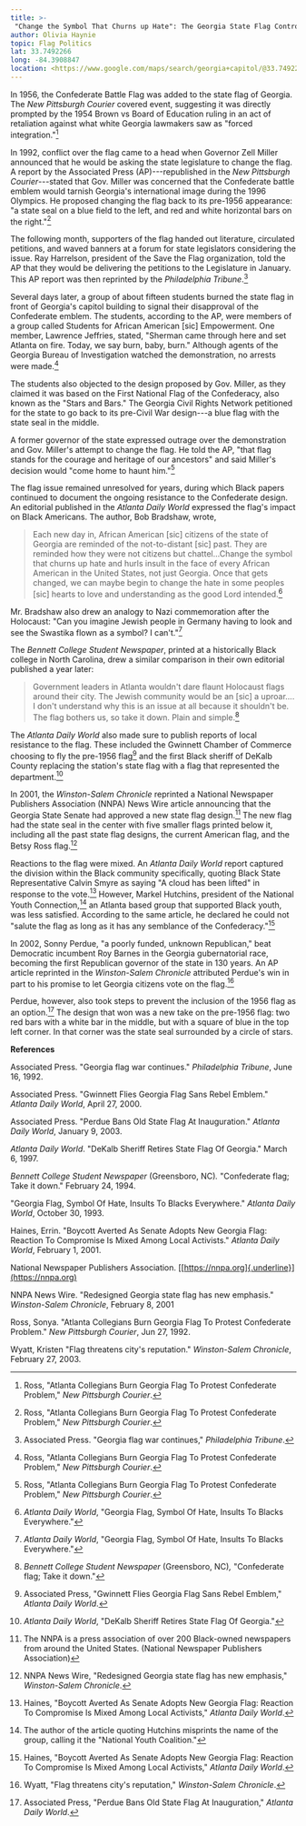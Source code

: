 ```yaml
---
title: >-
 "Change the Symbol That Churns up Hate": The Georgia State Flag Controversy
author: Olivia Haynie
topic: Flag Politics
lat: 33.7492266
long: -84.3908847
location: <https://www.google.com/maps/search/georgia+capitol/@33.7492266,-84.3908847,17z/data=!3m1!4b1?entry=ttu>
---
```


In 1956, the Confederate Battle Flag was added to the state flag of
Georgia. The *New Pittsburgh Courier* covered event, suggesting it was
directly prompted by the 1954 Brown vs Board of Education ruling in an
act of retaliation against what white Georgia lawmakers saw as "forced
integration."[^1]

In 1992, conflict over the flag came to a head when Governor Zell Miller
announced that he would be asking the state legislature to change the
flag. A report by the Associated Press (AP)---republished in the *New
Pittsburgh Courier*---stated that Gov. Miller was concerned that the
Confederate battle emblem would tarnish Georgia's international image
during the 1996 Olympics. He proposed changing the flag back to its
pre-1956 appearance: "a state seal on a blue field to the left, and red
and white horizontal bars on the right."[^2]

The following month, supporters of the flag handed out literature,
circulated petitions, and waved banners at a forum for state legislators
considering the issue. Ray Harrelson, president of the Save the Flag
organization, told the AP that they would be delivering the petitions to
the Legislature in January. This AP report was then reprinted by the
*Philadelphia Tribune*.[^3]

Several days later, a group of about fifteen students burned the state
flag in front of Georgia's capitol building to signal their disapproval
of the Confederate emblem. The students, according to the AP, were
members of a group called Students for African American \[sic\]
Empowerment. One member, Lawrence Jeffries, stated, "Sherman came
through here and set Atlanta on fire. Today, we say burn, baby, burn."
Although agents of the Georgia Bureau of Investigation watched the
demonstration, no arrests were made.[^4]

The students also objected to the design proposed by Gov. Miller, as
they claimed it was based on the First National Flag of the Confederacy,
also known as the "Stars and Bars." The Georgia Civil Rights Network
petitioned for the state to go back to its pre-Civil War design---a blue
flag with the state seal in the middle.

A former governor of the state expressed outrage over the demonstration
and Gov. Miller's attempt to change the flag. He told the AP, "that flag
stands for the courage and heritage of our ancestors" and said Miller's
decision would "come home to haunt him."[^5]

The flag issue remained unresolved for years, during which Black papers
continued to document the ongoing resistance to the Confederate design.
An editorial published in the *Atlanta Daily World* expressed the flag's
impact on Black Americans. The author, Bob Bradshaw, wrote,

> Each new day in, African American \[sic\] citizens of the state of
> Georgia are reminded of the not-to-distant \[sic\] past. They are
> reminded how they were not citizens but chattel...Change the symbol
> that churns up hate and hurls insult in the face of every African
> American in the United States, not just Georgia. Once that gets
> changed, we can maybe begin to change the hate in some peoples \[sic\]
> hearts to love and understanding as the good Lord intended.[^6]

Mr. Bradshaw also drew an analogy to Nazi commemoration after the
Holocaust: "Can you imagine Jewish people in Germany having to look and
see the Swastika flown as a symbol? I can't."[^7]

The *Bennett College Student Newspaper*, printed at a historically Black
college in North Carolina, drew a similar comparison in their own
editorial published a year later:

> Government leaders in Atlanta wouldn't dare flaunt Holocaust flags
> around their city. The Jewish community would be an \[sic\] a
> uproar.... I don't understand why this is an issue at all because it
> shouldn't be. The flag bothers us, so take it down. Plain and
> simple.[^8]

The *Atlanta Daily World* also made sure to publish reports of local
resistance to the flag. These included the Gwinnett Chamber of Commerce
choosing to fly the pre-1956 flag[^9] and the first Black sheriff of
DeKalb County replacing the station's state flag with a flag that
represented the department.[^10]

In 2001, the *Winston-Salem Chronicle* reprinted a National Newspaper
Publishers Association (NNPA) News Wire article announcing that the
Georgia State Senate had approved a new state flag design.[^11] The new
flag had the state seal in the center with five smaller flags printed
below it, including all the past state flag designs, the current
American flag, and the Betsy Ross flag.[^12]

Reactions to the flag were mixed. An *Atlanta Daily World* report
captured the division within the Black community specifically, quoting
Black State Representative Calvin Smyre as saying "A cloud has been
lifted" in response to the vote.[^13] However, Markel Hutchins,
president of the National Youth Connection,[^14] an Atlanta based group
that supported Black youth, was less satisfied. According to the same
article, he declared he could not "salute the flag as long as it has any
semblance of the Confederacy."[^15]

In 2002, Sonny Perdue, "a poorly funded, unknown Republican," beat
Democratic incumbent Roy Barnes in the Georgia gubernatorial race,
becoming the first Republican governor of the state in 130 years. An AP
article reprinted in the *Winston-Salem Chronicle* attributed Perdue's
win in part to his promise to let Georgia citizens vote on the
flag.[^16]

Perdue, however, also took steps to prevent the inclusion of the 1956
flag as an option.[^17] The design that won was a new take on the
pre-1956 flag: two red bars with a white bar in the middle, but with a
square of blue in the top left corner. In that corner was the state seal
surrounded by a circle of stars.

**References**

Associated Press. "Georgia flag war continues." *Philadelphia Tribune*,
June 16, 1992.

Associated Press. "Gwinnett Flies Georgia Flag Sans Rebel Emblem."
*Atlanta Daily World*, April 27, 2000.

Associated Press. "Perdue Bans Old State Flag At Inauguration." *Atlanta
Daily World*, January 9, 2003.

*Atlanta Daily World*. "DeKalb Sheriff Retires State Flag Of Georgia."
March 6, 1997.

*Bennett College Student Newspaper* (Greensboro, NC)*.* "Confederate
flag; Take it down." February 24, 1994.

"Georgia Flag, Symbol Of Hate, Insults To Blacks Everywhere." *Atlanta
Daily World*, October 30, 1993.

Haines, Errin. "Boycott Averted As Senate Adopts New Georgia Flag:
Reaction To Compromise Is Mixed Among Local Activists." *Atlanta Daily
World*, February 1, 2001.

National Newspaper Publishers Association.
[[https://nnpa.org]{.underline}](https://nnpa.org)

NNPA News Wire. "Redesigned Georgia state flag has new emphasis."
*Winston-Salem Chronicle*, February 8, 2001

Ross, Sonya. "Atlanta Collegians Burn Georgia Flag To Protest
Confederate Problem." *New Pittsburgh Courier*, Jun 27, 1992.

Wyatt, Kristen "Flag threatens city's reputation." *Winston-Salem
Chronicle*, February 27, 2003.

[^1]: Ross, "Atlanta Collegians Burn Georgia Flag To Protest Confederate
    Problem," *New Pittsburgh Courier*.

[^2]: Ross, "Atlanta Collegians Burn Georgia Flag To Protest Confederate
    Problem," *New Pittsburgh Courier*.

[^3]: Associated Press. "Georgia flag war continues," *Philadelphia
    Tribune*.

[^4]: Ross, "Atlanta Collegians Burn Georgia Flag To Protest Confederate
    Problem," *New Pittsburgh Courier*.

[^5]: Ross, "Atlanta Collegians Burn Georgia Flag To Protest Confederate
    Problem," *New Pittsburgh Courier*.

[^6]: *Atlanta Daily World*, "Georgia Flag, Symbol Of Hate, Insults To
    Blacks Everywhere."

[^7]: *Atlanta Daily World*, "Georgia Flag, Symbol Of Hate, Insults To
    Blacks Everywhere."

[^8]: *Bennett College Student Newspaper* (Greensboro, NC)*,*
    "Confederate flag; Take it down."

[^9]: Associated Press, "Gwinnett Flies Georgia Flag Sans Rebel Emblem,"
    *Atlanta Daily World*.

[^10]: *Atlanta Daily World*, "DeKalb Sheriff Retires State Flag Of
    Georgia."

[^11]: The NNPA is a press association of over 200 Black-owned
    newspapers from around the United States. (National Newspaper
    Publishers Association)

[^12]: NNPA News Wire, "Redesigned Georgia state flag has new emphasis,"
    *Winston-Salem Chronicle*.

[^13]: Haines, "Boycott Averted As Senate Adopts New Georgia Flag:
    Reaction To Compromise Is Mixed Among Local Activists," *Atlanta
    Daily World*.

[^14]: The author of the article quoting Hutchins misprints the name of
    the group, calling it the "National Youth Coalition."

[^15]: Haines, "Boycott Averted As Senate Adopts New Georgia Flag:
    Reaction To Compromise Is Mixed Among Local Activists," *Atlanta
    Daily World*.

[^16]: Wyatt, "Flag threatens city's reputation," *Winston-Salem
    Chronicle*.

[^17]: Associated Press, "Perdue Bans Old State Flag At Inauguration,"
    *Atlanta Daily World*.
